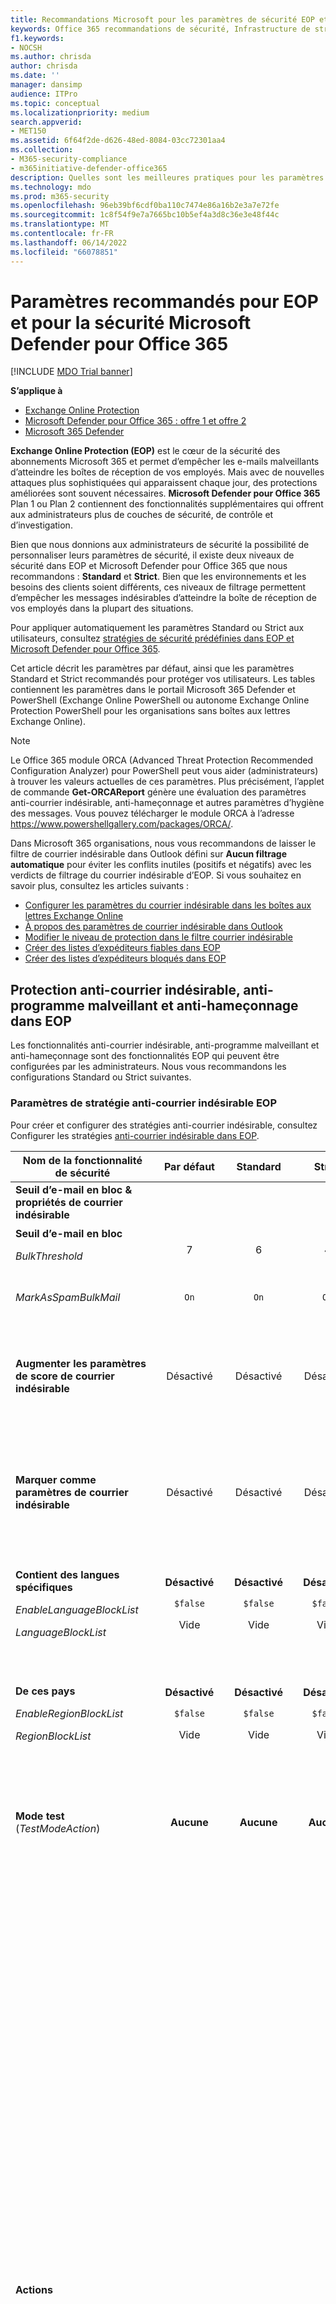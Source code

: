 ```yaml
---
title: Recommandations Microsoft pour les paramètres de sécurité EOP et Defender pour Office 365
keywords: Office 365 recommandations de sécurité, Infrastructure de stratégie d’expéditeur, rapports et conformité des messages basés sur le domaine, courrier identifié DomainKeys, étapes, fonctionnement, bases de référence de sécurité, lignes de base pour EOP, lignes de base pour Defender pour Office 365, configuration Defender pour Office 365, configuration d’EOP, configuration Defender pour Office 365, configurer EOP, configuration de la sécurité
f1.keywords:
- NOCSH
ms.author: chrisda
author: chrisda
ms.date: ''
manager: dansimp
audience: ITPro
ms.topic: conceptual
ms.localizationpriority: medium
search.appverid:
- MET150
ms.assetid: 6f64f2de-d626-48ed-8084-03cc72301aa4
ms.collection:
- M365-security-compliance
- m365initiative-defender-office365
description: Quelles sont les meilleures pratiques pour les paramètres de sécurité Exchange Online Protection (EOP) et Defender pour Office 365 ? Quelles sont les recommandations actuelles en matière de protection standard ? Que faut-il utiliser si vous voulez être plus strict ? Et quels extras obtenez-vous si vous utilisez également Defender pour Office 365?
ms.technology: mdo
ms.prod: m365-security
ms.openlocfilehash: 96eb39bf6cdf0ba110c7474e86a16b2e3a7e72fe
ms.sourcegitcommit: 1c8f54f9e7a7665bc10b5ef4a3d8c36e3e48f44c
ms.translationtype: MT
ms.contentlocale: fr-FR
ms.lasthandoff: 06/14/2022
ms.locfileid: "66078851"
---
```

# <a name="recommended-settings-for-eop-and-microsoft-defender-for-office-365-security"></a>Paramètres recommandés pour EOP et pour la sécurité Microsoft Defender pour Office 365

[!INCLUDE [MDO Trial banner](../includes/mdo-trial-banner.md)]

**S’applique à**
- [Exchange Online Protection](exchange-online-protection-overview.md)
- [Microsoft Defender pour Office 365 : offre 1 et offre 2](defender-for-office-365.md)
- [Microsoft 365 Defender](../defender/microsoft-365-defender.md)

**Exchange Online Protection (EOP)** est le cœur de la sécurité des abonnements Microsoft 365 et permet d’empêcher les e-mails malveillants d’atteindre les boîtes de réception de vos employés. Mais avec de nouvelles attaques plus sophistiquées qui apparaissent chaque jour, des protections améliorées sont souvent nécessaires. **Microsoft Defender pour Office 365** Plan 1 ou Plan 2 contiennent des fonctionnalités supplémentaires qui offrent aux administrateurs plus de couches de sécurité, de contrôle et d’investigation.

Bien que nous donnions aux administrateurs de sécurité la possibilité de personnaliser leurs paramètres de sécurité, il existe deux niveaux de sécurité dans EOP et Microsoft Defender pour Office 365 que nous recommandons : **Standard** et **Strict**. Bien que les environnements et les besoins des clients soient différents, ces niveaux de filtrage permettent d’empêcher les messages indésirables d’atteindre la boîte de réception de vos employés dans la plupart des situations.

Pour appliquer automatiquement les paramètres Standard ou Strict aux utilisateurs, consultez [stratégies de sécurité prédéfinies dans EOP et Microsoft Defender pour Office 365](preset-security-policies.md).

Cet article décrit les paramètres par défaut, ainsi que les paramètres Standard et Strict recommandés pour protéger vos utilisateurs. Les tables contiennent les paramètres dans le portail Microsoft 365 Defender et PowerShell (Exchange Online PowerShell ou autonome Exchange Online Protection PowerShell pour les organisations sans boîtes aux lettres Exchange Online).

> [!NOTE]
> Le Office 365 module ORCA (Advanced Threat Protection Recommended Configuration Analyzer) pour PowerShell peut vous aider (administrateurs) à trouver les valeurs actuelles de ces paramètres. Plus précisément, l’applet de commande **Get-ORCAReport** génère une évaluation des paramètres anti-courrier indésirable, anti-hameçonnage et autres paramètres d’hygiène des messages. Vous pouvez télécharger le module ORCA à l’adresse <https://www.powershellgallery.com/packages/ORCA/>.
>
> Dans Microsoft 365 organisations, nous vous recommandons de laisser le filtre de courrier indésirable dans Outlook défini sur **Aucun filtrage automatique** pour éviter les conflits inutiles (positifs et négatifs) avec les verdicts de filtrage du courrier indésirable d’EOP. Si vous souhaitez en savoir plus, consultez les articles suivants :
>
> - [Configurer les paramètres du courrier indésirable dans les boîtes aux lettres Exchange Online](configure-junk-email-settings-on-exo-mailboxes.md)
> - [À propos des paramètres de courrier indésirable dans Outlook](configure-junk-email-settings-on-exo-mailboxes.md#about-junk-email-settings-in-outlook)
> - [Modifier le niveau de protection dans le filtre courrier indésirable](https://support.microsoft.com/en-us/office/e89c12d8-9d61-4320-8c57-d982c8d52f6b)
> - [Créer des listes d’expéditeurs fiables dans EOP](create-safe-sender-lists-in-office-365.md)
> - [Créer des listes d’expéditeurs bloqués dans EOP](create-block-sender-lists-in-office-365.md)

## <a name="anti-spam-anti-malware-and-anti-phishing-protection-in-eop"></a>Protection anti-courrier indésirable, anti-programme malveillant et anti-hameçonnage dans EOP

Les fonctionnalités anti-courrier indésirable, anti-programme malveillant et anti-hameçonnage sont des fonctionnalités EOP qui peuvent être configurées par les administrateurs. Nous vous recommandons les configurations Standard ou Strict suivantes.

### <a name="eop-anti-spam-policy-settings"></a>Paramètres de stratégie anti-courrier indésirable EOP

Pour créer et configurer des stratégies anti-courrier indésirable, consultez Configurer les stratégies [anti-courrier indésirable dans EOP](configure-your-spam-filter-policies.md).

|Nom de la fonctionnalité de sécurité|Par défaut|Standard|Strict|Commentaire|
|---|:---:|:---:|:---:|---|
|**Seuil d’e-mail en bloc & propriétés de courrier indésirable**|||||
|**Seuil d’e-mail en bloc** <p> _BulkThreshold_|7 |6 |4|Pour plus d’informations, consultez le [niveau de réclamation en bloc (BCL) dans EOP](bulk-complaint-level-values.md).|
|_MarkAsSpamBulkMail_|`On`|`On`|`On`|Ce paramètre est disponible uniquement dans PowerShell.|
|**Augmenter les paramètres de score de courrier indésirable**|Désactivé|Désactivé|Désactivé|Tous ces paramètres font partie de l’Advanced Spam Filter (ASF). Pour plus d’informations, consultez les [paramètres ASF dans la section stratégies anti-courrier indésirable](#asf-settings-in-anti-spam-policies) de cet article.|
|**Marquer comme paramètres de courrier indésirable**|Désactivé|Désactivé|Désactivé|La plupart de ces paramètres font partie d’ASF. Pour plus d’informations, consultez les [paramètres ASF dans la section stratégies anti-courrier indésirable](#asf-settings-in-anti-spam-policies) de cet article.|
|**Contient des langues spécifiques** <p> _EnableLanguageBlockList_ <p> _LanguageBlockList_|**Désactivé** <p> `$false` <p> Vide|**Désactivé** <p> `$false` <p> Vide|**Désactivé** <p> `$false` <p> Vide|Nous n’avons aucune recommandation spécifique pour ce paramètre. Vous pouvez bloquer les messages dans des langues spécifiques en fonction des besoins de votre entreprise.|
|**De ces pays** <p> _EnableRegionBlockList_ <p> _RegionBlockList_|**Désactivé** <p> `$false` <p> Vide|**Désactivé** <p> `$false` <p> Vide|**Désactivé** <p> `$false` <p> Vide|Nous n’avons aucune recommandation spécifique pour ce paramètre. Vous pouvez bloquer les messages de pays spécifiques en fonction des besoins de votre entreprise.|
|**Mode test** (_TestModeAction_)|**Aucune**|**Aucune**|**Aucune**|Ce paramètre fait partie d’ASF. Pour plus d’informations, consultez les [paramètres ASF dans la section stratégies anti-courrier indésirable](#asf-settings-in-anti-spam-policies) de cet article.|
|**Actions**||||Partout où vous sélectionnez **Le message de mise en quarantaine**, une zone **de stratégie de mise en quarantaine Sélection** est disponible. Les stratégies de quarantaine définissent ce que les utilisateurs sont autorisés à faire pour les messages mis en quarantaine. <p> Les stratégies de sécurité prédéfinies Standard et Strict utilisent les stratégies de quarantaine par défaut (AdminOnlyAccessPolicy ou DefaultFullAccessPolicy sans notifications de quarantaine) comme décrit dans le tableau [ci-après](quarantine-policies.md#step-2-assign-a-quarantine-policy-to-supported-features). <p> Lorsque vous créez une stratégie anti-courrier indésirable, une valeur vide signifie que la stratégie de quarantaine par défaut est utilisée pour définir les fonctionnalités historiques des messages qui ont été mis en quarantaine par ce verdict particulier (AdminOnlyAccessPolicy sans notification de mise en quarantaine pour le **hameçonnage à haut niveau de confiance**; DefaultFullAccessPolicy sans notifications de mise en quarantaine pour tout le reste). <p> Les administrateurs peuvent créer et sélectionner des stratégies de quarantaine personnalisées qui définissent des fonctionnalités plus restrictives ou moins restrictives pour les utilisateurs dans les stratégies anti-courrier indésirable par défaut ou personnalisées. Pour plus d’informations, voir [Stratégies de mise en quarantaine](quarantine-policies.md).|
|Action de détection **du courrier indésirable** <p> _SpamAction_|**Déplacer le message dans le dossier Courrier indésirable** <p> `MoveToJmf`|**Déplacer le message dans le dossier Courrier indésirable** <p> `MoveToJmf`|**Mettre en quarantaine le message** <p> `Quarantine`||
|**Action de détection du courrier indésirable à haut niveau de confiance** <p> _HighConfidenceSpamAction_|**Déplacer le message dans le dossier Courrier indésirable** <p> `MoveToJmf`|**Mettre en quarantaine le message** <p> `Quarantine`|**Mettre en quarantaine le message** <p> `Quarantine`||
|Action de détection **d’hameçonnage** <p> _PhishSpamAction_|**Déplacer le message vers le dossier Courrier indésirable**<sup>\*</sup> <p> `MoveToJmf`|**Mettre en quarantaine le message** <p> `Quarantine`|**Mettre en quarantaine le message** <p> `Quarantine`|<sup>\*</sup> La valeur par défaut est **Déplacer le message vers le dossier Courrier indésirable** dans la stratégie anti-courrier indésirable par défaut et dans les nouvelles stratégies anti-courrier indésirable que vous créez dans PowerShell. La valeur par défaut est **le message de mise en quarantaine** dans les nouvelles stratégies anti-courrier indésirable que vous créez dans le portail Microsoft 365 Defender.|
|**Action de détection de hameçonnage à haut niveau de confiance** <p> _HighConfidencePhishAction_|**Mettre en quarantaine le message** <p> `Quarantine`|**Mettre en quarantaine le message** <p> `Quarantine`|**Mettre en quarantaine le message** <p> `Quarantine`||
|Action de détection **en bloc** <p> _BulkSpamAction_|**Déplacer le message dans le dossier Courrier indésirable** <p> `MoveToJmf`|**Déplacer le message dans le dossier Courrier indésirable** <p> `MoveToJmf`|**Mettre en quarantaine le message** <p> `Quarantine`||
|**Conserver le courrier indésirable en quarantaine pendant ce nombre de jours** <p> _QuarantineRetentionPeriod_|15 jours<sup>\*</sup>|30 jours|30 jours|<sup>\*</sup> La valeur par défaut est 15 jours dans la stratégie anti-courrier indésirable par défaut et dans les nouvelles stratégies anti-courrier indésirable que vous créez dans PowerShell. La valeur par défaut est 30 jours dans les nouvelles stratégies anti-courrier indésirable que vous créez dans le portail Microsoft 365 Defender courrier indésirable. <p> Cette valeur affecte également les messages mis en quarantaine par des stratégies anti-hameçonnage. Pour plus d’informations, consultez [messages électroniques mis en quarantaine dans EOP](quarantine-email-messages.md).|
|**Activer les conseils de sécurité relatifs au courrier indésirable** <p> _InlineSafetyTipsEnabled_|Sélectionné <p> `$true`|Sélectionné <p> `$true`|Sélectionné <p> `$true`||
|Activer le vidage automatique de zéro heure (ZAP) pour les messages de hameçonnage <p> _PhishZapEnabled_|Sélectionné <p> `$true`|Sélectionné <p> `$true`|Sélectionné <p> `$true`||
|Activer ZAP pour les messages indésirables <p> _SpamZapEnabled_|Sélectionné <p> `$true`|Sélectionné <p> `$true`|Sélectionné <p> `$true`||
|**Autoriser & liste de blocs**|||||
|Expéditeurs autorisés <p> _AllowedSenders_|Aucun|Aucun|Aucun||
|Domaines d’expéditeur autorisés <p> _AllowedSenderDomains_|Aucun|Aucun|Aucun|L’ajout de domaines à la liste des expéditeurs autorisés est une très mauvaise idée. Les attaquants seraient en mesure de vous envoyer des e-mails qui seraient autrement filtrés. <p> Utilisez [l’insight sur l’usurpation d’identité](learn-about-spoof-intelligence.md) et la [liste d’autorisation/de blocage du locataire](tenant-allow-block-list.md) pour examiner tous les expéditeurs qui usurpent les adresses e-mail de l’expéditeur dans les domaines de messagerie de votre organisation ou usurpent les adresses e-mail de l’expéditeur dans des domaines externes.|
|Expéditeurs bloqués <p> _BlockedSenders_|Aucun|Aucun|Aucun||
|Domaines d’expéditeur bloqués <p> _BlockedSenderDomains_|Aucun|Aucun|Aucun||

#### <a name="asf-settings-in-anti-spam-policies"></a>Paramètres ASF dans les stratégies anti-courrier indésirable

Le tableau de cette section décrit les paramètres asf (Advanced Spam Filter) disponibles dans les stratégies anti-courrier indésirable. Tous ces paramètres sont **désactivés** pour les niveaux **Standard** et **Strict** . Pour plus d’informations sur les paramètres ASF, consultez [les paramètres asf (Advanced Spam Filter) dans EOP](advanced-spam-filtering-asf-options.md).

|Nom de la fonctionnalité de sécurité|Commentaire|
|---|---|
|**Liens d’image vers des sites distants** (_IncreaseScoreWithImageLinks_)||
|**Adresse IP numérique dans l’URL** (_IncreaseScoreWithNumericIps_)||
|**Redirection d’URL vers un autre port** (_IncreaseScoreWithRedirectToOtherPort_)||
|**Liens vers des sites web .biz ou .info** (_IncreaseScoreWithBizOrInfoUrls_)||
|**Messages vides** (_MarkAsSpamEmptyMessages_)||
|**Incorporer des balises dans HTML** (_MarkAsSpamEmbedTagsInHtml_)||
|**JavaScript ou VBScript en HTML** (_MarkAsSpamJavaScriptInHtml_)||
|**Balises de formulaire en HTML** (_MarkAsSpamFormTagsInHtml_)||
|**Balises frame ou iframe en HTML** (_MarkAsSpamFramesInHtml_)||
|**Bogues web en HTML** (_MarkAsSpamWebBugsInHtml_)||
|**Balises d’objet en HTML** (_MarkAsSpamObjectTagsInHtml_)||
|**Mots sensibles** (_MarkAsSpamSensitiveWordList_)||
|**Enregistrement SPF : échec dur** (_MarkAsSpamSpfRecordHardFail_)||
|**Échec du filtrage de l’ID de l’expéditeur** (_MarkAsSpamFromAddressAuthFail_)||
|**Backscatter** (_MarkAsSpamNdrBackscatter_)||
|**Mode test** (_TestModeAction_)|Pour les paramètres ASF qui prennent en charge **test** en tant qu’action, vous pouvez configurer l’action en mode test sur **None**, **Ajouter le texte par défaut de l’en-tête X** ou **Envoyer un message CCI** (`None`, `AddXHeader`ou `BccMessage`). Pour plus d’informations, consultez [Activer, désactiver ou tester les paramètres ASF](advanced-spam-filtering-asf-options.md#enable-disable-or-test-asf-settings).|

#### <a name="eop-outbound-spam-policy-settings"></a>Paramètres de stratégie de courrier indésirable sortant EOP

Pour créer et configurer des stratégies de courrier indésirable sortant, consultez [Configurer le filtrage du courrier indésirable sortant dans EOP](configure-the-outbound-spam-policy.md).

Pour plus d’informations sur les limites d’envoi par défaut dans le service, consultez [Limites d’envoi](/office365/servicedescriptions/exchange-online-service-description/exchange-online-limits#sending-limits-1).

> [!NOTE]
> Les stratégies de courrier indésirable sortant ne font pas partie des stratégies de sécurité prédéfinies Standard ou Strict. Les valeurs **Standard** et **Strict** indiquent nos valeurs **recommandées** dans la stratégie de courrier indésirable sortant par défaut ou dans les stratégies de courrier indésirable sortant personnalisées que vous créez.

|Nom de la fonctionnalité de sécurité|Valeur par défaut|Recommandé<br/>Standard|Recommandé<br/>Strict|Commentaire|
|---|:---:|:---:|:---:|---|
|**Définir une limite de messages externes** <p> _RecipientLimitExternalPerHour_|0|500|400|La valeur par défaut 0 signifie utiliser les valeurs par défaut du service.|
|**Définir une limite de messages internes** <p> _RecipientLimitInternalPerHour_|0|1000|800|La valeur par défaut 0 signifie utiliser les valeurs par défaut du service.|
|**Définir une limite quotidienne de messages** <p> _RecipientLimitPerDay_|0|1000|800|La valeur par défaut 0 signifie utiliser les valeurs par défaut du service.|
|**Restriction imposée aux utilisateurs qui atteignent la limite de messages** <p> _ActionWhenThresholdReached_|**Empêcher l’utilisateur d’envoyer des messages électroniques jusqu’au lendemain** <p> `BlockUserForToday`|**Empêcher l’utilisateur d’envoyer des messages** <p> `BlockUser`|**Empêcher l’utilisateur d’envoyer des messages** <p> `BlockUser`||
|**Règles de transfert automatique** <p> _AutoForwardingMode_|**Automatique - Contrôlé par le système** <p> `Automatic`|**Automatique - Contrôlé par le système** <p> `Automatic`|**Automatique - Contrôlé par le système** <p> `Automatic`|
|**Envoyer une copie des messages sortants qui dépassent ces limites à ces utilisateurs et groupes** <p> _BccSuspiciousOutboundMail_ <p> _BccSuspiciousOutboundAdditionalRecipients_|Non sélectionnée <p> `$false` <p> Vide|Non sélectionnée <p> `$false` <p> Vide|Non sélectionnée <p> `$false` <p> Vide|Nous n’avons aucune recommandation spécifique pour ce paramètre. <p> Ce paramètre fonctionne uniquement dans la stratégie de courrier indésirable sortant par défaut. Cela ne fonctionne pas dans les stratégies de courrier indésirable sortant personnalisées que vous créez.|
|**Notifier ces utilisateurs et groupes si un expéditeur est bloqué en raison de l’envoi de courrier indésirable sortant** <p> _NotifyOutboundSpam_ <p> _NotifyOutboundSpamRecipients_|Non sélectionnée <p> `$false` <p> Vide|Non sélectionnée <p> `$false` <p> Vide|Non sélectionnée <p> `$false` <p> Vide|La [stratégie d’alerte](../../compliance/alert-policies.md) par défaut nommée **Utilisateur limité à l’envoi d’e-mails** envoie déjà des notifications par e-mail aux membres du groupe **TenantAdmins** (**administrateurs généraux**) lorsque les utilisateurs sont bloqués en raison du dépassement des limites de la stratégie. **Nous vous recommandons vivement d’utiliser la stratégie d’alerte plutôt que ce paramètre dans la stratégie de courrier indésirable sortant pour informer les administrateurs et d’autres utilisateurs**. Pour obtenir des instructions, consultez [Vérifier les paramètres d’alerte pour les utilisateurs restreints](removing-user-from-restricted-users-portal-after-spam.md#verify-the-alert-settings-for-restricted-users).|

### <a name="eop-anti-malware-policy-settings"></a>Paramètres de stratégie anti-programme malveillant EOP

Pour créer et configurer des stratégies anti-programme malveillant, consultez Configurer des stratégies [anti-programme malveillant dans EOP](configure-anti-malware-policies.md).

|Nom de la fonctionnalité de sécurité|Par défaut|Standard|Strict|Commentaire|
|---|:---:|:---:|:---:|---|
|**Paramètres de protection**|||||
|**Activer le filtre des pièces jointes courantes** <p> _EnableFileFilter_|Non sélectionnée <p> `$false`|Sélectionné <p> `$true`|Sélectionné <p> `$true`|Ce paramètre met en quarantaine les messages qui contiennent des pièces jointes exécutables en fonction du type de fichier, quel que soit le contenu de la pièce jointe.|
|**Activer le vidage automatique de zéro heure pour les programmes malveillants** <p> _ZapEnabled_|Sélectionné <p> `$true`|Sélectionné <p> `$true`|Sélectionné <p> `$true`||
|**Stratégie de quarantaine**|AdminOnlyAccessPolicy|AdminOnlyAccessPolicy|AdminOnlyAccessPolicy|Lorsque vous créez une stratégie anti-programme malveillant, une valeur vide signifie que la stratégie de quarantaine par défaut est utilisée pour définir les fonctionnalités historiques des messages qui ont été mis en quarantaine en tant que programmes malveillants (AdminOnlyAccessPolicy sans notifications de quarantaine). <p> Les stratégies de sécurité prédéfinies Standard et Strict utilisent la stratégie de quarantaine par défaut (AdminOnlyAccessPolicy sans notifications de quarantaine) comme décrit dans le tableau [ci-après](quarantine-policies.md#step-2-assign-a-quarantine-policy-to-supported-features). <p> Les administrateurs peuvent créer et sélectionner des stratégies de quarantaine personnalisées qui définissent davantage de fonctionnalités pour les utilisateurs dans les stratégies anti-programmes malveillants par défaut ou personnalisées. Pour plus d’informations, voir [Stratégies de mise en quarantaine](quarantine-policies.md).|
|**Notifications de destinataire**|||||
|**Avertir les destinataires lorsque des messages sont mis en quarantaine en tant que programmes malveillants** <p> _Action_|Non sélectionnée <p> _DeleteMessage_|Non sélectionnée <p> _DeleteMessage_|Non sélectionnée <p> _DeleteMessage_|Si un programme malveillant est détecté dans une pièce jointe, le message est mis en quarantaine et ne peut être publié que par un administrateur.|
|**Notifications de l’expéditeur**|||||
|**Notifier les expéditeurs internes lorsque les messages sont mis en quarantaine en tant que programmes malveillants** <p> _EnableInternalSenderNotifications_|Non sélectionnée <p> `$false`|Non sélectionnée <p> `$false`|Non sélectionnée <p> `$false`||
|**Notifier les expéditeurs externes lorsque les messages sont mis en quarantaine en tant que programmes malveillants** <p> _EnableExternalSenderNotifications_|Non sélectionnée <p> `$false`|Non sélectionnée <p> `$false`|Non sélectionnée <p> `$false`||
|**notifications Administration**|||||
|**Informer un administrateur des messages non remis provenant d’expéditeurs internes** <p> _EnableInternalSenderAdminNotifications_ <p> _InternalSenderAdminAddress_|Non sélectionnée <p> `$false`|Non sélectionnée <p> `$false`|Non sélectionnée <p> `$false`|Nous n’avons aucune recommandation spécifique pour ce paramètre.|
|**Informer un administrateur des messages non remis provenant d’expéditeurs externes** <p> _EnableExternalSenderAdminNotifications_ <p> _ExternalSenderAdminAddress_|Non sélectionnée <p> `$false`|Non sélectionnée <p> `$false`|Non sélectionnée <p> `$false`|Nous n’avons aucune recommandation spécifique pour ce paramètre.|
|**Personnaliser les notifications**||||Nous n’avons aucune recommandation spécifique pour ces paramètres.|
|**Utiliser un texte de notification personnalisé** <p> _CustomNotifications_|Non sélectionnée <p> `$false`|Non sélectionnée <p> `$false`|Non sélectionnée <p> `$false`||
|**À partir du nom** <p> _CustomFromName_|Vide <p> `$null`|Vide <p> `$null`|Vide <p> `$null`||
|**Adresse de provenance** <p> _CustomFromAddress_|Vide <p> `$null`|Vide <p> `$null`|Vide <p> `$null`||
|**Personnaliser les notifications pour les messages des expéditeurs internes**||||Ces paramètres sont utilisés uniquement si **l’option Avertir les expéditeurs internes lorsque des messages sont mis en quarantaine en tant que programmes malveillants** ou **si l’option Informer un administrateur des messages non remis provenant d’expéditeurs internes** est sélectionnée.|
|**Subject** <p> _CustomInternalSubject_|Vide <p> `$null`|Vide <p> `$null`|Vide <p> `$null`||
|**Message** <p> _CustomInternalBody_|Vide <p> `$null`|Vide <p> `$null`|Vide <p> `$null`||
|**Personnaliser les notifications pour les messages des expéditeurs externes**||||Ces paramètres sont utilisés uniquement si **l’option Avertir les expéditeurs externes lorsque des messages sont mis en quarantaine en tant que programmes malveillants** ou **si l’option Informer un administrateur des messages non remis provenant d’expéditeurs externes** est sélectionnée.|
|**Sujet** <p> _CustomExternalSubject_|Vide <p> `$null`|Vide <p> `$null`|Vide <p> `$null`||
|**Message** <p> _CustomExternalBody_|Vide <p> `$null`|Vide <p> `$null`|Vide <p> `$null`||

### <a name="eop-anti-phishing-policy-settings"></a>Paramètres de stratégie anti-hameçonnage EOP

Pour plus d’informations sur ces paramètres, consultez [Paramètres d’usurpation d’identité](set-up-anti-phishing-policies.md#spoof-settings). Pour configurer ces paramètres, consultez Configurer des stratégies [anti-hameçonnage dans EOP](configure-anti-phishing-policies-eop.md).

Les paramètres d’usurpation d’identité sont interdépendants, mais le paramètre **Afficher le premier contact conseil de sécurité** n’a aucune dépendance vis-à-vis des paramètres d’usurpation d’identité.

|Nom de la fonctionnalité de sécurité|Par défaut|Standard|Strict|Commentaire|
|---|:---:|:---:|:---:|---|
|**Seuil d’hameçonnage & protection**|||||
|**Activer l’intelligence par usurpation d’identité** <p> _EnableSpoofIntelligence_|Sélectionné <p> `$true`|Sélectionné <p> `$true`|Sélectionné <p> `$true`||
|**Actions**|||||
|**Si le message est détecté comme usurpation d’identité** <p> _AuthenticationFailAction_|**Déplacer le message vers les dossiers courrier indésirable des destinataires** <p> `MoveToJmf`|**Déplacer le message vers les dossiers courrier indésirable des destinataires** <p> `MoveToJmf`|**Mettre en quarantaine le message** <p> `Quarantine`|Ce paramètre s’applique aux expéditeurs usurpés qui ont été automatiquement bloqués, comme indiqué dans [l’insight d’intelligence de l’usurpation](learn-about-spoof-intelligence.md) d’identité, ou bloqués manuellement dans la [liste d’autorisation/de blocage du locataire](tenant-allow-block-list.md). <p> Si vous sélectionnez **Mettre en quarantaine le message**, une zone **Appliquer la stratégie de mise en quarantaine** est disponible pour sélectionner la stratégie de quarantaine qui définit ce que les utilisateurs sont autorisés à faire pour les messages mis en quarantaine en tant qu’usurpation d’identité. Lorsque vous créez une stratégie anti-hameçonnage, une valeur vide signifie que la stratégie de quarantaine par défaut est utilisée pour définir les fonctionnalités historiques des messages qui ont été mis en quarantaine en tant qu’usurpation d’identité (DefaultFullAccessPolicy sans notifications de quarantaine). <p> Les stratégies de sécurité prédéfinies Standard et Strict utilisent la stratégie de quarantaine par défaut (DefaultFullAccessPolicy sans notifications de quarantaine) comme décrit dans le tableau [ci-après](quarantine-policies.md#step-2-assign-a-quarantine-policy-to-supported-features). <p> Les administrateurs peuvent créer et sélectionner des stratégies de quarantaine personnalisées qui définissent des fonctionnalités plus restrictives ou moins restrictives pour les utilisateurs dans les stratégies anti-hameçonnage par défaut ou personnalisées. Pour plus d’informations, voir [Stratégies de mise en quarantaine](quarantine-policies.md).|
|**Afficher le premier contact conseil de sécurité** <p> _EnableFirstContactSafetyTips_|Non sélectionnée <p> `$false`|Non sélectionnée <p> `$false`|Non sélectionnée <p> `$false`|Pour plus d’informations, consultez [first contact conseil de sécurité](set-up-anti-phishing-policies.md#first-contact-safety-tip).|
|**Afficher (?) pour les expéditeurs non authentifiés pour l’usurpation d’identité** <p> _EnableUnauthenticatedSender_|Sélectionné <p> `$true`|Sélectionné <p> `$true`|Sélectionné <p> `$true`|Ajoute un point d’interrogation (?) à la photo de l’expéditeur dans Outlook pour les expéditeurs usurpés non identifiés. Pour plus d’informations, consultez [les indicateurs d’expéditeur non authentifiés](set-up-anti-phishing-policies.md#unauthenticated-sender-indicators).|
|**Afficher la balise « via »** <p> _EnableViaTag_|Sélectionné <p> `$true`|Sélectionné <p> `$true`|Sélectionné <p> `$true`|Ajoute une balise via (chris@contoso.com via fabrikam.com) à l’adresse From si elle est différente du domaine dans la signature DKIM ou l’adresse **MAIL FROM** . <p> Pour plus d’informations, consultez [les indicateurs d’expéditeur non authentifiés](set-up-anti-phishing-policies.md#unauthenticated-sender-indicators).|

## <a name="microsoft-defender-for-office-365-security"></a>sécurité Microsoft Defender pour Office 365

Des avantages supplémentaires en matière de sécurité sont fournis avec un abonnement Microsoft Defender pour Office 365. Pour obtenir les dernières actualités et informations, vous pouvez voir [les nouveautés de Defender pour Office 365](whats-new-in-defender-for-office-365.md).

> [!IMPORTANT]
>
> - La stratégie anti-hameçonnage par défaut dans Microsoft Defender pour Office 365 fournit une [protection contre l’usurpation d’identité](set-up-anti-phishing-policies.md#spoof-settings) et une intelligence de boîte aux lettres pour tous les destinataires. Toutefois, les autres fonctionnalités de [protection d’emprunt d’identité](#impersonation-settings-in-anti-phishing-policies-in-microsoft-defender-for-office-365) [disponibles et les paramètres avancés](#advanced-settings-in-anti-phishing-policies-in-microsoft-defender-for-office-365) ne sont pas configurés ou activés dans la stratégie par défaut. Pour activer toutes les fonctionnalités de protection, modifiez la stratégie anti-hameçonnage par défaut ou créez des stratégies anti-hameçonnage supplémentaires.
>
> - Bien qu’il n’existe aucune stratégie de Coffre pièces jointes ou stratégie de liens Coffre par défaut, la stratégie de sécurité prédéfinies de **protection intégrée** fournit Coffre protection des pièces jointes et Coffre la protection des liens aux destinataires qui ne sont pas déjà inclus dans les stratégies de Coffre pièces jointes personnalisées ou les stratégies de liens Coffre. Pour plus d’informations, consultez [Stratégies de sécurité prédéfinies dans EOP et Microsoft Defender pour Office 365](preset-security-policies.md).
>
> - [Coffre pièces jointes pour la protection SharePoint, OneDrive et Microsoft Teams](mdo-for-spo-odb-and-teams.md) et [la protection des documents Coffre](safe-docs.md) n’ont aucune dépendance vis-à-vis des stratégies de liens Coffre.

Si votre abonnement inclut Microsoft Defender pour Office 365 ou si vous avez acheté Defender pour Office 365 en tant que module complémentaire, définissez les configurations Standard ou Strict suivantes.

### <a name="anti-phishing-policy-settings-in-microsoft-defender-for-office-365"></a>Paramètres de stratégie anti-hameçonnage dans Microsoft Defender pour Office 365

Les clients EOP bénéficient d’un anti-hameçonnage de base comme décrit précédemment, mais Defender pour Office 365 inclut plus de fonctionnalités et de contrôle pour aider à prévenir, détecter et corriger les attaques. Pour créer et configurer ces stratégies, consultez Configurer des stratégies [anti-hameçonnage dans Defender pour Office 365](configure-mdo-anti-phishing-policies.md).

#### <a name="advanced-settings-in-anti-phishing-policies-in-microsoft-defender-for-office-365"></a>Paramètres avancés dans les stratégies anti-hameçonnage dans Microsoft Defender pour Office 365

Pour plus d’informations sur ce paramètre, consultez [Seuils de hameçonnage avancés dans les stratégies anti-hameçonnage dans Microsoft Defender pour Office 365](set-up-anti-phishing-policies.md#advanced-phishing-thresholds-in-anti-phishing-policies-in-microsoft-defender-for-office-365). Pour configurer ce paramètre, consultez Configurer des stratégies [anti-hameçonnage dans Defender pour Office 365](configure-mdo-anti-phishing-policies.md).

|Nom de la fonctionnalité de sécurité|Par défaut|Standard|Strict|Commentaire|
|---|:---:|:---:|:---:|---|
|**Seuil d’e-mail d’hameçonnage** <p> _PhishThresholdLevel_|**1 - Standard** <p> `1`|**2 - Agressif** <p> `2`|**3 - Plus agressif** <p> `3`||

#### <a name="impersonation-settings-in-anti-phishing-policies-in-microsoft-defender-for-office-365"></a>Paramètres d’emprunt d’identité dans les stratégies anti-hameçonnage dans Microsoft Defender pour Office 365

Pour plus d’informations sur ces paramètres, consultez [Les paramètres d’emprunt d’identité dans les stratégies anti-hameçonnage dans Microsoft Defender pour Office 365](set-up-anti-phishing-policies.md#impersonation-settings-in-anti-phishing-policies-in-microsoft-defender-for-office-365). Pour configurer ces paramètres, consultez Configurer des stratégies [anti-hameçonnage dans Defender pour Office 365](configure-mdo-anti-phishing-policies.md).

|Nom de la fonctionnalité de sécurité|Par défaut|Standard|Strict|Commentaire|
|---|:---:|:---:|:---:|---|
|**Seuil d’hameçonnage & protection**|||||
|**Permettre aux utilisateurs de protéger** (protection des utilisateurs empruntés) <p> _EnableTargetedUserProtection_ <p> _TargetedUsersToProtect_|Non sélectionnée <p> `$false` <p> none|Sélectionné <p> `$true` <p> \<list of users\>|Sélectionné <p> `$true` <p> \<list of users\>|Nous vous recommandons d’ajouter des utilisateurs (expéditeurs de messages) dans des rôles clés. En interne, les expéditeurs protégés peuvent être votre PDG, le directeur financier et d’autres hauts dirigeants. En externe, les expéditeurs protégés peuvent inclure des membres du conseil ou votre conseil d’administration.|
|**Activer la protection des domaines** (protection de domaine empruntée)|Non sélectionnée|Sélectionné|Sélectionné||
|**Inclure les domaines que je possède** <p> _EnableOrganizationDomainsProtection_|Désactivé <p> `$false`|Sélectionné <p> `$true`|Sélectionné <p> `$true`||
|**Inclure des domaines personnalisés** <p> _EnableTargetedDomainsProtection_ <p> _TargetedDomainsToProtect_|Désactivé <p> `$false` <p> none|Sélectionné <p> `$true` <p> \<list of domains\>|Sélectionné <p> `$true` <p> \<list of domains\>|Nous vous recommandons d’ajouter des domaines (domaines d’expéditeur) que vous ne possédez pas, mais avec lesquels vous interagissez fréquemment.|
|**Ajouter des expéditeurs et des domaines de confiance** <p> _ExcludedSenders_ <p> _ExcludedDomains_|Aucun|Aucun|Aucun|Selon votre organisation, nous vous recommandons d’ajouter des expéditeurs ou des domaines qui sont incorrectement identifiés comme tentatives d’emprunt d’identité.|
|**Activer la veille des boîtes aux lettres** <p> _EnableMailboxIntelligence_|Sélectionné <p> `$true`|Sélectionné <p> `$true`|Sélectionné <p> `$true`||
|**Activer l’intelligence pour la protection de l’emprunt d’identité** <p> _EnableMailboxIntelligenceProtection_|Désactivé <p> `$false`|Sélectionné <p> `$true`|Sélectionné <p> `$true`|Ce paramètre autorise l’action spécifiée pour les détections d’emprunt d’identité par intelligence de boîte aux lettres.|
|**Actions**||||Partout où vous sélectionnez **Mettre en quarantaine le message**, une zone **de stratégie de mise en quarantaine Sélection** est disponible. Les stratégies de quarantaine définissent ce que les utilisateurs sont autorisés à faire pour les messages mis en quarantaine. <p> Les stratégies de sécurité prédéfinies Standard et Strict utilisent la stratégie de quarantaine par défaut (DefaultFullAccessPolicy sans notifications de quarantaine) comme décrit dans le tableau [ci-après](quarantine-policies.md#step-2-assign-a-quarantine-policy-to-supported-features). <p> Lorsque vous créez une stratégie anti-hameçonnage, une valeur vide signifie que la stratégie de quarantaine par défaut est utilisée pour définir les fonctionnalités historiques des messages qui ont été mis en quarantaine par ce verdict (DefaultFullAccessPolicy pour tous les types de détection d’emprunt d’identité). <p> Les administrateurs peuvent créer et sélectionner des stratégies de quarantaine personnalisées qui définissent des fonctionnalités moins restrictives ou plus restrictives pour les utilisateurs dans les stratégies anti-hameçonnage par défaut ou personnalisées. Pour plus d’informations, voir [Stratégies de mise en quarantaine](quarantine-policies.md).|
|**Si le message est détecté en tant qu’utilisateur emprunt d’identité** <p> _TargetedUserProtectionAction_|**N’appliquez aucune action** <p> `NoAction`|**Mettre en quarantaine le message** <p> `Quarantine`|**Mettre en quarantaine le message** <p> `Quarantine`||
|**Si le message est détecté comme un domaine emprunté** <p> _TargetedDomainProtectionAction_|**N’appliquez aucune action** <p> `NoAction`|**Mettre en quarantaine le message** <p> `Quarantine`|**Mettre en quarantaine le message** <p> `Quarantine`||
|**Si l’intelligence de boîte aux lettres détecte et emprunte l’identité de l’utilisateur** <p> _MailboxIntelligenceProtectionAction_|**N’appliquez aucune action** <p> `NoAction`|**Déplacer le message vers les dossiers courrier indésirable des destinataires** <p> `MoveToJmf`|**Mettre en quarantaine le message** <p> `Quarantine`||
|**Afficher les conseil de sécurité d’emprunt d’identité de l’utilisateur** <p> _EnableSimilarUsersSafetyTips_|Désactivé <p> `$false`|Sélectionné <p> `$true`|Sélectionné <p> `$true`||
|**Afficher les conseil de sécurité d’emprunt d’identité de domaine** <p> _EnableSimilarDomainsSafetyTips_|Désactivé <p> `$false`|Sélectionné <p> `$true`|Sélectionné <p> `$true`||
|**Afficher les caractères inhabituels d’emprunt d’identité de l’utilisateur conseil de sécurité** <p> _EnableUnusualCharactersSafetyTips_|Désactivé <p> `$false`|Sélectionné <p> `$true`|Sélectionné <p> `$true`||

#### <a name="eop-anti-phishing-policy-settings-in-microsoft-defender-for-office-365"></a>Paramètres de stratégie anti-hameçonnage EOP dans Microsoft Defender pour Office 365

Il s’agit des mêmes paramètres que ceux disponibles dans [les paramètres de stratégie anti-courrier indésirable dans EOP](#eop-anti-spam-policy-settings).

### <a name="safe-attachments-settings"></a>paramètres des pièces jointes Coffre

Coffre Pièces jointes dans Microsoft Defender pour Office 365 inclut des paramètres globaux qui n’ont aucune relation avec les stratégies de Coffre pièces jointes et des paramètres spécifiques à chaque stratégie de liens Coffre. Pour plus d’informations, consultez [Coffre Pièces jointes dans Defender pour Office 365](safe-attachments.md).

Bien qu’il n’existe aucune stratégie de Coffre pièces jointes par défaut, la stratégie de sécurité prédéfinies de **protection intégrée** fournit une protection Coffre pièces jointes à tous les destinataires qui ne sont pas déjà inclus dans les stratégies de Coffre pièces jointes personnalisées. Pour plus d’informations, consultez [Stratégies de sécurité prédéfinies dans EOP et Microsoft Defender pour Office 365](preset-security-policies.md).

#### <a name="global-settings-for-safe-attachments"></a>Paramètres globaux pour les pièces jointes Coffre

> [!NOTE]
> Les paramètres globaux des pièces jointes Coffre sont définis par la stratégie de sécurité prédéfinies de **protection intégrée**, mais pas par les stratégies de sécurité prédéfinies **Standard** ou **Strict**. Dans les deux cas, les administrateurs peuvent modifier ces paramètres de pièces jointes Coffre globales à tout moment.
>
> La colonne **Par défaut** affiche les valeurs avant l’existence de la stratégie de sécurité prédéfinies de **protection intégrée** . La colonne **de protection intégrée** affiche les valeurs définies par la stratégie de sécurité prédéfinies de **protection intégrée** , qui sont également nos valeurs recommandées.

Pour configurer ces paramètres, consultez [Activer les pièces jointes Coffre pour SharePoint, OneDrive et Microsoft Teams](turn-on-mdo-for-spo-odb-and-teams.md) et [Coffre Documents dans Microsoft 365 E5](safe-docs.md).

Dans PowerShell, vous utilisez l’applet de commande [Set-AtpPolicyForO365](/powershell/module/exchange/set-atppolicyforo365) pour ces paramètres.

|Nom de la fonctionnalité de sécurité|Valeur par défaut|Protection intégrée|Commentaire|
|---|:---:|:---:|---|
|**Activer Defender pour Office 365 pour SharePoint, OneDrive et Microsoft Teams** <p> _EnableATPForSPOTeamsODB_|Désactivé <p> `$false`|Activé <p> `$true`|Pour empêcher les utilisateurs de télécharger des fichiers malveillants, consultez [Utiliser SharePoint Online PowerShell pour empêcher les utilisateurs de télécharger des fichiers malveillants](turn-on-mdo-for-spo-odb-and-teams.md#step-2-recommended-use-sharepoint-online-powershell-to-prevent-users-from-downloading-malicious-files).|
|**Activer les documents Coffre pour les clients Office** <p> _EnableSafeDocs_|Désactivé <p> `$false`|Activé <p> `$true`|Cette fonctionnalité est disponible et significative uniquement avec des licences qui ne sont pas incluses dans Defender pour Office 365 (par exemple, Microsoft 365 E5 ou Microsoft 365 E5 Sécurité). Pour plus d’informations, consultez [Coffre Documents dans Microsoft 365 E5](safe-docs.md).|
|**Autoriser les utilisateurs à cliquer via la vue protégée même si Coffre documents ont identifié le fichier comme malveillant** <p> _AllowSafeDocsOpen_|Désactivé <p> `$false`|Désactivé <p> `$false`|Ce paramètre est lié à Coffre Documents.|

#### <a name="safe-attachments-policy-settings"></a>Paramètres de stratégie pièces jointes fiables

Pour configurer ces paramètres, consultez [Configurer des stratégies Coffre Pièces jointes dans Defender pour Office 365](set-up-safe-attachments-policies.md).

Dans PowerShell, vous utilisez les applets de commande [New-SafeAttachmentPolicy](/powershell/module/exchange/new-safeattachmentpolicy) et [Set-SafeAttachmentPolicy](/powershell/module/exchange/set-safelinkspolicy) pour ces paramètres.

> [!NOTE]
> Comme décrit précédemment, il n’existe aucune stratégie de Coffre pièces jointes par défaut, mais Coffre protection des pièces jointes est affectée à tous les destinataires par la [stratégie de sécurité prédéfinies de **protection intégrée**](preset-security-policies.md).
>
> La colonne **Par défaut dans la colonne personnalisée** fait référence aux valeurs par défaut dans les nouvelles stratégies Coffre Pièces jointes que vous créez. Les colonnes restantes indiquent (sauf indication contraire) les valeurs configurées dans les stratégies de sécurité prédéfinies correspondantes.

|Nom de la fonctionnalité de sécurité|Valeur par défaut dans custom|Protection intégrée|Standard|Strict|Commentaire|
|---|:---:|:---:|:---:|:---:|---|
|**Coffre pièces jointes réponse inconnue aux programmes malveillants** <p> _Activer_ et _action_|**Désactivé** <p> `-Enable $false` et `-Action Block`|**Bloquer** <p> `-Enable $true` et `-Action Block`|**Bloquer** <p> `-Enable $true` et `-Action Block`|**Bloquer** <p> `-Enable $true` et `-Action Block`|Lorsque le paramètre _Enable_ est $false, la valeur du paramètre _Action_ n’a pas d’importance.|
|**Stratégie de quarantaine** (_QuarantineTag_)|AdminOnlyAccessPolicy|AdminOnlyAccessPolicy|AdminOnlyAccessPolicy|AdminOnlyAccessPolicy| <p> Les stratégies de sécurité prédéfinies Standard et Strict utilisent la stratégie de quarantaine par défaut (AdminOnlyAccessPolicy sans notifications de quarantaine) comme décrit dans le tableau [ci-après](quarantine-policies.md#step-2-assign-a-quarantine-policy-to-supported-features). <p> Lorsque vous créez une stratégie de Coffre pièces jointes, une valeur vide signifie que la stratégie de quarantaine par défaut est utilisée pour définir les fonctionnalités historiques des messages qui ont été mis en quarantaine par Coffre Pièces jointes (AdminOnlyAccessPolicy sans notifications de mise en quarantaine). <p> Les administrateurs peuvent créer et sélectionner des stratégies de quarantaine personnalisées qui définissent davantage de fonctionnalités pour les utilisateurs. Pour plus d’informations, voir [Stratégies de mise en quarantaine](quarantine-policies.md).|
|**Redirection d’une pièce jointe avec des pièces jointes détectées** : **activer la redirection** <p> _Redirect_ <p> _RedirectAddress_|Non sélectionné et aucune adresse e-mail spécifiée. <p> `-Redirect $false` <p> _RedirectAddress_ est vide (`$null`)|Non sélectionné et aucune adresse e-mail spécifiée. <p> `-Redirect $false` <p> _RedirectAddress_ est vide (`$null`)|Sélectionné et spécifiez une adresse e-mail. <p> `$true` <p> une adresse e-mail|Sélectionné et spécifiez une adresse e-mail. <p> `$true` <p> une adresse e-mail|Rediriger les messages vers un administrateur de sécurité pour révision. <p> **Remarque** : ce paramètre n’est pas configuré dans les stratégies de sécurité prédéfinies de protection **standard**, **stricte** ou **intégrée** . Les valeurs **Standard** et **Strict** indiquent nos valeurs **recommandées** dans les nouvelles stratégies de pièces jointes Coffre que vous créez.|
|**Appliquer la réponse de détection Coffre Pièces jointes si l’analyse ne peut pas se terminer (délai d’expiration ou erreurs)** <p> _ActionOnError_|Sélectionné <p> `$true`|Sélectionné <p> `$true`|Sélectionné <p> `$true`|Sélectionné <p> `$true`||

### <a name="safe-links-settings"></a>paramètres de liens Coffre

Coffre Liens dans Defender pour Office 365 inclut des paramètres globaux qui s’appliquent à tous les utilisateurs inclus dans des stratégies de liens Coffre actives et des paramètres spécifiques à chaque stratégie de liens Coffre. Pour plus d’informations, consultez [Coffre Liens dans Defender pour Office 365](safe-links.md).

Bien qu’il n’existe aucune stratégie de Coffre de liens par défaut, la stratégie de sécurité prédéfinie de **protection intégrée** fournit Coffre protection des liens à tous les destinataires (utilisateurs qui ne sont pas définis dans les stratégies de liens Coffre personnalisées). Pour plus d’informations, consultez [Stratégies de sécurité prédéfinies dans EOP et Microsoft Defender pour Office 365](preset-security-policies.md).

#### <a name="global-settings-for-safe-links"></a>Paramètres globaux pour les liens Coffre

> [!NOTE]
> Les paramètres globaux de Coffre Liens sont définis par la stratégie de sécurité prédéfinies de **protection intégrée**, mais pas par les stratégies de sécurité prédéfinies **Standard** ou **Strict**. Dans les deux cas, les administrateurs peuvent modifier ces paramètres de liens Coffre globaux à tout moment.
>
> La colonne **Par défaut** affiche les valeurs avant l’existence de la stratégie de sécurité prédéfinies de **protection intégrée** . La colonne **de protection intégrée** affiche les valeurs définies par la stratégie de sécurité prédéfinies de **protection intégrée** , qui sont également nos valeurs recommandées.

Pour configurer ces paramètres, consultez [Configurer les paramètres globaux pour Coffre Liens dans Defender pour Office 365](configure-global-settings-for-safe-links.md).

Dans PowerShell, vous utilisez l’applet de commande [Set-AtpPolicyForO365](/powershell/module/exchange/set-atppolicyforo365) pour ces paramètres.

|Nom de la fonctionnalité de sécurité|Valeur par défaut|Protection intégrée|Commentaire|
|---|:---:|:---:|---|
|**Bloquer les URL suivantes** <p> _ExcludedUrls_|Vide <p> `$null`|Vide <p> `$null`|Nous n’avons aucune recommandation spécifique pour ce paramètre. <p> Pour plus d’informations, consultez [la liste « Bloquer les URL suivantes » pour Coffre liens](safe-links.md#block-the-following-urls-list-for-safe-links).
|**Utiliser des liens Coffre dans des applications Office 365** <p> _EnableSafeLinksForO365Clients_|Activé <p> `$true`|Activé <p> `$true`|Utilisez Coffre Liens dans les applications de bureau et mobiles (iOS et Android) prises en charge Office 365. Pour plus d’informations, consultez [Coffre Paramètres de liens pour les applications Office 365](safe-links.md#safe-links-settings-for-office-365-apps).|
|**Ne pas suivre le moment où les utilisateurs cliquent sur des liens protégés dans Office 365 applications** <p> _TrackClicks_|Activé <p> `$false`|Désactivé <p> `$true`|La désactivation de ce paramètre (en définissant _TrackClicks_ sur `$true`) suit les clics des utilisateurs dans les applications Office 365 prises en charge.|
|**Ne laissez pas les utilisateurs cliquer sur l’URL d’origine dans Office 365 applications** <p> _AllowClickThrough_|Activé <p> `$false`|Activé <p> `$false`|L’activation de ce paramètre (en définissant _AllowClickThrough_ `$false`sur ) empêche le clic sur l’URL d’origine dans les applications Office 365 prises en charge.|

#### <a name="safe-links-policy-settings"></a>Coffre de stratégie liens

Pour configurer ces paramètres, consultez [Configurer des stratégies de liens Coffre dans Microsoft Defender pour Office 365](set-up-safe-links-policies.md).

Dans PowerShell, vous utilisez les applets de commande [New-SafeLinksPolicy](/powershell/module/exchange/new-safelinkspolicy) et [Set-SafeLinksPolicy](/powershell/module/exchange/set-safelinkspolicy) pour ces paramètres.

> [!NOTE]
> Comme décrit précédemment, il n’existe aucune stratégie de liens Coffre par défaut, mais Coffre protection des liens est affectée à tous les destinataires par la [stratégie de sécurité prédéfinies de **protection intégrée**](preset-security-policies.md).
>
> La colonne **Par défaut dans la colonne personnalisée** fait référence aux valeurs par défaut dans les nouvelles stratégies Coffre Liens que vous créez. Les colonnes restantes indiquent (sauf indication contraire) les valeurs configurées dans les stratégies de sécurité prédéfinies correspondantes.

|Nom de la fonctionnalité de sécurité|Valeur par défaut dans custom|Protection intégrée|Standard|Strict|Commentaire|
|---|:---:|:---:|:---:|:---:|---|
|**URL & cliquez sur les paramètres de protection**||||||
|**Action sur les URL potentiellement malveillantes dans les e-mails**||||||
|**Activé : Coffre liens vérifie une liste de liens connus et malveillants lorsque les utilisateurs cliquent sur des liens dans l’e-mail** <p> _EnableSafeLinksForEmail_|Non sélectionnée <p> `$false`|Sélectionné <p> `$true`|Sélectionné <p> `$true`|Sélectionné <p> `$true`||
|**Appliquer Coffre liens vers les messages électroniques envoyés au sein de l’organisation** <p> _EnableForInternalSenders_|Non sélectionnée <p> `$false`|Sélectionné <p> `$true`|Sélectionné <p> `$true`|Sélectionné <p> `$true`||
|**Appliquer l’analyse d’URL en temps réel pour les liens suspects et les liens qui pointent vers des fichiers** <p> _ScanUrls_|Non sélectionnée <p> `$false`|Sélectionné <p> `$true`|Sélectionné <p> `$true`|Sélectionné <p> `$true`||
|**Attendre la fin de l’analyse de l’URL avant de remettre le message** <p> _DeliverMessageAfterScan_|Non sélectionnée <p> `$false`|Sélectionné <p> `$true`|Sélectionné <p> `$true`|Sélectionné <p> `$true`||
|**Ne réécrivez pas d’URL, effectuez des vérifications via l’API Coffre Links uniquement** <p> _DisableURLRewrite_|Non sélectionnée <p> `$false`|Sélectionné <p> `$true`|Non sélectionnée <p> `$false`|Non sélectionnée <p> `$false`||
|**Ne réécrivez pas les URL suivantes dans l’e-mail** <p> _DoNotRewriteUrls_|Non sélectionnée <p> Blanc|Non sélectionnée <p> Blanc|Non sélectionnée <p> Blanc|Non sélectionnée <p> Blanc|Nous n’avons aucune recommandation spécifique pour ce paramètre. Pour plus d’informations, consultez [les listes « Ne pas réécrire les URL suivantes » dans les stratégies Coffre Liens](safe-links.md#do-not-rewrite-the-following-urls-lists-in-safe-links-policies).|
|**Action pour les URL potentiellement malveillantes dans Microsoft Teams**||||||
|**Activé : Coffre Liens vérifie une liste de liens malveillants connus lorsque les utilisateurs cliquent sur des liens dans Microsoft Teams** <p> _EnableSafeLinksForTeams_|Non sélectionnée <p> `$false`|Sélectionné <p> `$true`|Sélectionné <p> `$true`|Sélectionné <p> `$true`||
|**Cliquer sur les paramètres de protection**||||||
|**Suivre les clics de l’utilisateur** <p> _TrackUserClicks_|Sélectionné <p> `$true`|Sélectionné <p> `$true`|Sélectionné <p> `$true`|Sélectionné <p> `$true`||
|**Permettre aux utilisateurs de cliquer sur l’URL d’origine** <p> _AllowClickThrough_|Sélectionné <p> `$true`|Sélectionné <p> `$true`|Non sélectionnée <p> `$false`|Non sélectionnée <p> `$false`|La désactivation de ce paramètre (en définissant _AllowClickThrough_ sur `$false`) empêche le clic sur l’URL d’origine.|
|**Afficher la personnalisation de l’organisation sur les pages de notification et d’avertissement** <p> _EnableOrganizationBranding_|Non sélectionnée <p> `$false`|Non sélectionnée <p> `$false`|Non sélectionnée <p> `$false`|Non sélectionnée <p> `$false`|Nous n’avons aucune recommandation spécifique pour ce paramètre. <p> Avant d’activer ce paramètre, vous devez suivre les instructions fournies dans [Personnaliser le thème Microsoft 365 pour que votre organisation](../../admin/setup/customize-your-organization-theme.md) charge le logo de votre entreprise.|
|**Notification**||||||
|**Comment voulez-vous informer vos utilisateurs ?**|**Utiliser le texte de notification par défaut**|**Utiliser le texte de notification par défaut**|**Utiliser le texte de notification par défaut**|**Utiliser le texte de notification par défaut**|Nous n’avons aucune recommandation spécifique pour ce paramètre. <p> Vous pouvez sélectionner **Utiliser le texte de notification personnalisé** (_CustomNotificationText_) pour entrer le texte de notification personnalisé à utiliser. Vous pouvez également sélectionner **Utiliser Traducteur Microsoft pour la localisation automatique** (_UseTranslatedNotificationText_) pour traduire le texte de notification personnalisé dans la langue de l’utilisateur.

## <a name="related-articles"></a>Articles connexes

- Recherchez-vous des meilleures pratiques pour **Exchange règles de flux de courrier (également appelées règles de transport**) ? Consultez [les meilleures pratiques pour configurer les règles de flux de messagerie dans Exchange Online](/exchange/security-and-compliance/mail-flow-rules/configuration-best-practices).

- Les administrateurs et les utilisateurs peuvent envoyer des faux positifs (bon e-mail marqué comme mauvais) et des faux négatifs (e-mail incorrect autorisé) à Microsoft à des fins d’analyse. Pour plus d’informations, voir [Signaler des messages et des fichiers à Microsoft](report-junk-email-messages-to-microsoft.md).

- Utilisez ces liens pour plus d’informations sur la **configuration** de votre [service EOP](/exchange/standalone-eop/set-up-your-eop-service) et **la configuration** [de Microsoft Defender pour Office 365](defender-for-office-365.md). N’oubliez pas les instructions utiles dans « [Protéger contre les menaces dans Office 365](protect-against-threats.md) ».

- Les **bases de référence de sécurité pour Windows** sont disponibles ici : [où puis-je obtenir les lignes de base de sécurité ? pour les](/windows/security/threat-protection/windows-security-baselines#where-can-i-get-the-security-baselines) options DG/locales, et [utiliser des bases de référence de sécurité pour configurer Windows appareils dans Intune](/intune/protect/security-baselines) pour la sécurité basée sur Intune. Enfin, une comparaison entre les bases de référence de sécurité Microsoft Defender pour point de terminaison et Microsoft Intune est disponible dans [Compare the Microsoft Defender pour point de terminaison et the Windows Intune lignes de base de sécurité](/windows/security/threat-protection/microsoft-defender-atp/configure-machines-security-baseline#compare-the-microsoft-defender-atp-and-the-windows-intune-security-baselines).
